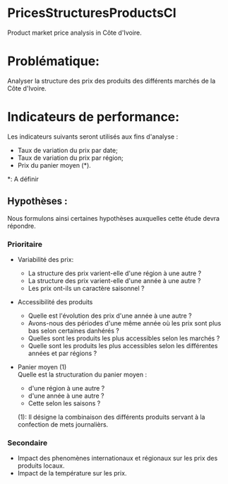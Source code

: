 # PricesStructuresProductsCI
Product market price analysis in Côte d'Ivoire.


# Problématique:
Analyser la structure des prix des produits des différents marchés de la Côte d'Ivoire.

# Indicateurs de performance:
Les indicateurs suivants seront utilisés aux fins d'analyse :

- Taux de variation du prix par date;
- Taux de variation du prix par région;
- Prix du panier moyen (*).

*: A définir 

## Hypothèses :
Nous formulons ainsi certaines hypothèses auxquelles cette étude devra répondre.

### Prioritaire

- Variabilité des prix:
  - La structure des prix varient-elle d'une région à une autre ?
  - La structure des prix varient-elle d'une année à une autre ?
  - Les prix ont-ils un caractère saisonnel ?

- Accessibilité des produits
  - Quelle est l'évolution des prix d'une année à une autre ?
  - Avons-nous des périodes d'une même année où les prix sont plus bas selon certaines danhérés ?
  - Quelles sont les produits les plus accessibles selon les marchés ?
  - Quelle sont les produits les plus accessibles selon les différentes années et par régions ?
  
- Panier moyen (1) <br> 
Quelle est la structuration du panier moyen :
  - d'une région à une autre ?
  - d'une année à une autre ?
  - Cette selon les saisons ?
  
  (1): Il désigne la combinaison des différents produits servant à la confection de mets journalièrs.

### Secondaire

- Impact des phenomènes internationaux et régionaux sur les prix des produits locaux.
- Impact de la température sur les prix.






